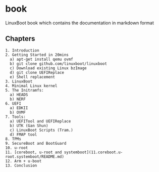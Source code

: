 # book

LinuxBoot book which contains the documentation in markdown format

## Chapters

    1. Introduction
    2. Getting Started in 20mins
      a) apt-get install qemu ovmf
      b) git clone github.com/linuxboot/linuxboot
      c) Download existing Linux bzImage
      d) git clone UEFIReplace
      e) Shell replacement
    3. LinuxBoot
    4. Minimal Linux kernel
    5. The Initramfs:
      a) HEADS
      b) NERF
    6. UEFI
      a) EDKII
      b) OVMF
    7. Tools:
      a) UEFITool and UEFIReplace
      b) UTK (Gan Shun)
      c) LinuxBoot Scripts (Tram.)
      d) FMAP tool
    8. TPMs
    9. SecureBoot and BootGuard
    10. u-root
    11. [coreboot, u-root and systemboot](11.coreboot.u-root.systemboot/README.md)
    12. Arm + u-boot
    13. Conclusion
